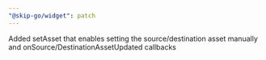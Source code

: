 ```yaml
---
"@skip-go/widget": patch
---
```


Added setAsset that enables setting the source/destination asset manually and onSource/DestinationAssetUpdated callbacks

